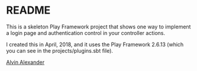 README
======

This is a skeleton Play Framework project that shows one way to implement
a login page and authentication control in your controller actions.

I created this in April, 2018, and it uses the Play Framework 2.6.13 (which
you can see in the projects/plugins.sbt file).


[Alvin Alexander](https://alvinalexander.com)
